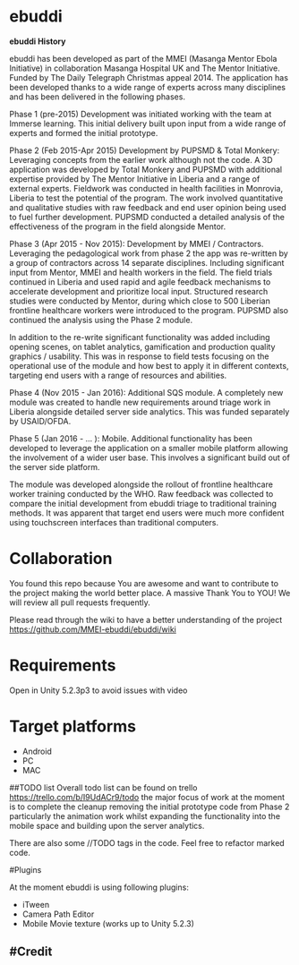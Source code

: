 # ebuddi

<b>ebuddi History</b>

ebuddi has been developed as part of the MMEI (Masanga Mentor Ebola Initiative) in collaboration Masanga Hospital UK and The Mentor Initiative.  Funded by The Daily Telegraph Christmas appeal 2014.  The application has been developed thanks to a wide range of experts across many disciplines and has been delivered in the following phases.

Phase 1 (pre-2015) Development was initiated working with the team at Immerse learning.  This initial delivery built upon input from a wide range of experts and formed the initial prototype.

Phase 2 (Feb 2015-Apr 2015) Development by PUPSMD & Total Monkery:  Leveraging concepts from the earlier work although not the code.  A 3D application was developed by Total Monkery and PUPSMD with additional expertise provided by The Mentor Initiative in Liberia and a range of external experts.  Fieldwork was conducted in health facilities in Monrovia, Liberia to test the potential of the program. The work involved quantitative and qualitative studies with raw feedback and end user opinion being used to fuel further development. PUPSMD conducted a detailed analysis of the effectiveness of the program in the field alongside Mentor.

Phase 3 (Apr 2015 - Nov 2015): Development by MMEI / Contractors.  Leveraging the pedagological work from phase 2 the app was re-written by a group of contractors across 14 separate disciplines.  Including significant input from Mentor, MMEI and health workers in the field. The field trials continued in Liberia and used rapid and agile feedback mechanisms to accelerate development and prioritize local input. Structured research studies were conducted by Mentor, during which close to 500 Liberian frontline healthcare workers were introduced to the program.  PUPSMD also continued the analysis using the Phase 2 module.

In addition to the re-write significant functionality was added including opening scenes, on tablet analytics, gamification and production quality graphics / usability. This was in response to field tests focusing on the operational use of the module and how best to apply it in different contexts, targeting end users with a range of resources and abilities.

Phase 4 (Nov 2015 - Jan 2016): Additional SQS module.  A completely new module was created to handle new requirements around triage work in Liberia alongside detailed server side analytics.  This was funded separately by USAID/OFDA.

Phase 5 (Jan 2016 - ... ): Mobile. Additional functionality has been developed to leverage the application on a smaller mobile platform allowing the involvement of a wider user base.  This involves a significant build out of the server side platform.

The module was developed alongside the rollout of frontline healthcare worker training conducted by the WHO.  Raw feedback was collected to compare the initial development from ebuddi triage to traditional training methods. It was apparent that target end users were much more confident using touchscreen interfaces than traditional computers.

# Collaboration
You found this repo because You are awesome and want to contribute to the project making the world better place. A massive Thank You to YOU! We will review all pull requests frequently.

Please read through the wiki to have a better understanding of the project
https://github.com/MMEI-ebuddi/ebuddi/wiki

# Requirements

Open in Unity 5.2.3p3 to avoid issues with video

# Target platforms

* Android
* PC
* MAC


##TODO list
Overall todo list can be found on trello https://trello.com/b/I9UdACr9/todo the major focus of work at the moment is to complete the cleanup removing the initial prototype code from Phase 2 particularly the animation work whilst expanding the functionality into the mobile space and building upon the server analytics.

There are also some //TODO tags in the code. Feel free to refactor marked code.


#Plugins

At the moment ebuddi is using following plugins:

 * iTween
 * Camera Path Editor
 * Mobile Movie texture (works up to Unity 5.2.3)


#Credit
----
